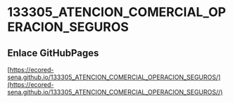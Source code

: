 # **133305_ATENCION_COMERCIAL_OPERACION_SEGUROS**

## **Enlace GitHubPages**

[https://ecored-sena.github.io/133305_ATENCION_COMERCIAL_OPERACION_SEGUROS/](https://ecored-sena.github.io/133305_ATENCION_COMERCIAL_OPERACION_SEGUROS//)

#
